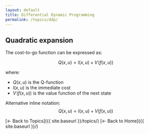 ```yaml
---
layout: default
title: Differential Dynamic Programming
permalink: /topics/ddp/
---
```


## Quadratic expansion

The cost-to-go function can be expressed as:

$$Q(x,u) = l(x,u) + V\!\bigl(f(x,u)\bigr)$$

where:
- $Q(x,u)$ is the Q-function
- $l(x,u)$ is the immediate cost
- $V\!\bigl(f(x,u)\bigr)$ is the value function of the next state

Alternative inline notation: $$Q(x,u) = l(x,u) + V(f(x,u))$$

[← Back to Topics]({{ site.baseurl }}/topics/)
[← Back to Home]({{ site.baseurl }}/)
